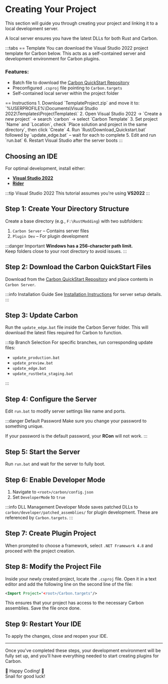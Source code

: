# <CarbonIcons icon="database" />  Creating Your Project

This section will guide you through creating your project and linking it to a local development server.

A local server ensures you have the latest DLLs for both Rust and Carbon.

:::tabs
== Template
You can download the Visual Studio 2022 project template for Carbon below. This acts as a self-contained server and
development environment for Carbon plugins.

### **Features:**

- Batch file to download
  the [Carbon QuickStart Repository](https://github.com/CarbonCommunity/Carbon.QuickStart/tree/main/win)
- Preconfigured `.csproj` file pointing to `Carbon.targets`
- Self-contained local server within the project folder

<CarbonButton href="https://cdn.carbonmod.gg/TemplateProject.zip" text="TemplateProject.zip" icon="clouddownload" external/> 
== Instructions
1. Download `TemplateProject.zip` and move it to:
   `%USERPROFILE%\Documents\Visual Studio 2022\Templates\ProjectTemplates\`
2. Open Visual Studio 2022 → `Create a new project` → search `carbon` → select `Carbon Template`
3. Set project `Name` and `Location`, check `Place solution and project in the same directory`, then click `Create`
4. Run `Rust/Download_Quickstart.bat` followed by `update_edge.bat` – wait for each to complete
5. Edit and run `run.bat`
6. Restart Visual Studio after the server boots
:::

## <CarbonIcons icon="clouddownload" /> Choosing an IDE

For optimal development, install either:

- [**Visual Studio 2022**](https://visualstudio.microsoft.com/vs/)
- [**Rider**](https://www.jetbrains.com/rider/)

:::tip Visual Studio 2022
This tutorial assumes you're using **VS2022**
:::

## <CarbonIcons icon="folderplus" /> Step 1: Create Your Directory Structure

Create a base directory (e.g., `F:\RustModding`) with two subfolders:

1. `Carbon Server` – Contains server files
2. `Plugin Dev` – For plugin development

:::danger Important
**Windows has a 256-character path limit.**  
Keep folders close to your root directory to avoid issues.
:::

## <CarbonIcons icon="download" /> Step 2: Download the Carbon QuickStart Files

Download from the [Carbon QuickStart Repository](https://github.com/CarbonCommunity/Carbon.QuickStart/tree/main/win) and
place contents in `Carbon Server`.

:::info Installation Guide
See [Installation Instructions](/devs/local-server-hosting) for server setup details.
:::

## <CarbonIcons icon="scrolltext" /> Step 3: Update Carbon

Run the `update_edge.bat` file inside the Carbon Server folder. This will download the latest files required for Carbon
to function.

:::tip Branch Selection
For specific branches, run corresponding update files:

- `update_production.bat`
- `update_preview.bat`
- `update_edge.bat`
- `update_rustbeta_staging.bat`

:::

## <CarbonIcons icon="filepenline" /> Step 4: Configure the Server

Edit `run.bat` to modify server settings like name and ports.

:::danger Default Password
Make sure you change your password to something unique.

If your password is the default password, your **RCon** will not work.
:::

## <CarbonIcons icon="play" /> Step 5: Start the Server

Run `run.bat` and wait for the server to fully boot.

## <CarbonIcons icon="filepenline" /> Step 6: Enable Developer Mode

1. Navigate to `<root>/carbon/config.json`
2. Set `DeveloperMode` to `true`

:::info DLL Management
Developer Mode saves patched DLLs to `carbon/developer/patched_assemblies/` for plugin development. These are referenced
by `Carbon.targets`.
:::

## <CarbonIcons icon="fileplus" /> Step 7: Create Plugin Project

When prompted to choose a framework, select `.NET Framework 4.8` and proceed with the project creation.

## <CarbonIcons icon="filepenline" /> Step 8: Modify the Project File

Inside your newly created project, locate the `.csproj` file. Open it in a text editor and add the following line on the
second line of the file:

```xml
<Import Project="<root>/Carbon.targets"/>
```

This ensures that your project has access to the necessary Carbon assemblies. Save the file once done.

## <CarbonIcons icon="power" /> Step 9: Restart Your IDE

To apply the changes, close and reopen your IDE.

---

Once you've completed these steps, your development environment will be fully set up, and you’ll have everything needed
to start creating plugins for Carbon.

🎉 Happy Coding! 🚀  
<CarbonIcons icon="snail" /> Snail for good luck!

